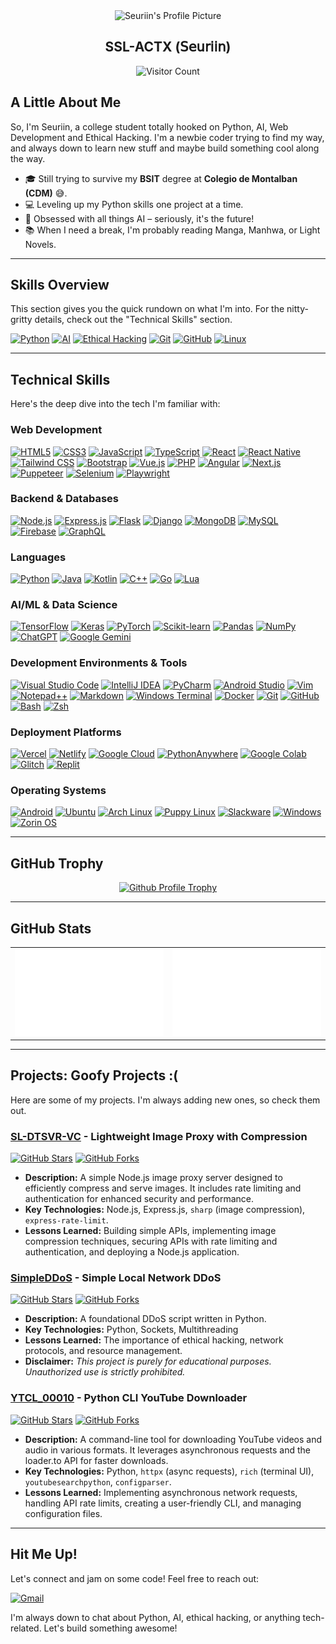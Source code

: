 <div align="center">
  <img src="https://wsrv.nl/?url=https://i.ibb.co/fzrGZBmk/output-onlinegiftools.gif&output=webp&n=-1&maxage=1y" width="200" height="200" alt="Seuriin's Profile Picture">
  <h2>SSL-ACTX (𝖲𝖾𝗎𝗋𝗂𝗂𝗇)</h2>
  <p>
    <img src="https://visitor-badge.laobi.icu/badge?page_id=SSL-ACTX.SSL-ACTX" alt="Visitor Count">
  </p>
</div>



## A Little About Me

So, I'm Seuriin, a college student totally hooked on Python, AI, Web Development and Ethical Hacking.  I'm a newbie coder trying to find my way, and always down to learn new stuff and maybe build something cool along the way.

-   🎓 Still trying to survive my **BSIT** degree at **Colegio de Montalban (CDM)** 😅.
-   💻 Leveling up my Python skills one project at a time.
-   🤖 Obsessed with all things AI – seriously, it's the future!
-   📚 When I need a break, I'm probably reading Manga, Manhwa, or Light Novels.

---

## Skills Overview

This section gives you the quick rundown on what I'm into. For the nitty-gritty details, check out the "Technical Skills" section.

[![Python](https://img.shields.io/badge/Python-3776AB?style=for-the-badge&logo=python&logoColor=yellow)](https://www.python.org/)
[![AI](https://img.shields.io/badge/Artificial%20Intelligence-0077B5?style=for-the-badge&logo=openai&logoColor=white)](https://openai.com/)
[![Ethical Hacking](https://img.shields.io/badge/Ethical%20Hacking-black?style=for-the-badge&logo=hackthebox&logoColor=red)](https://www.hackthebox.com/)
[![Git](https://img.shields.io/badge/GIT-E44C30?style=for-the-badge&logo=git&logoColor=white)](https://git-scm.com/)
[![GitHub](https://img.shields.io/badge/GitHub-181717?style=for-the-badge&logo=github&logoColor=white)](https://github.com/)
[![Linux](https://img.shields.io/badge/Linux-FCC624?style=for-the-badge&logo=linux&logoColor=black)](https://www.linux.org/)

---

## Technical Skills

Here's the deep dive into the tech I'm familiar with:

### Web Development

[![HTML5](https://img.shields.io/badge/HTML5-E34F26?style=for-the-badge&logo=html5&logoColor=white)](https://developer.mozilla.org/en-US/docs/Web/HTML)
[![CSS3](https://img.shields.io/badge/CSS3-1572B6?style=for-the-badge&logo=css3&logoColor=white)](https://developer.mozilla.org/en-US/docs/Web/CSS)
[![JavaScript](https://img.shields.io/badge/JavaScript-F7DF1E?style=for-the-badge&logo=javascript&logoColor=black)](https://www.javascript.com/)
[![TypeScript](https://img.shields.io/badge/TypeScript-007ACC?style=for-the-badge&logo=typescript&logoColor=white)](https://www.typescriptlang.org/)
[![React](https://img.shields.io/badge/React-61DAFB?style=for-the-badge&logo=react&logoColor=black)](https://react.dev/)
[![React Native](https://img.shields.io/badge/React_Native-61DAFB?style=for-the-badge&logo=react&logoColor=black)](https://reactnative.dev/)
[![Tailwind CSS](https://img.shields.io/badge/Tailwind_CSS-38B2AC?style=for-the-badge&logo=tailwind-css&logoColor=white)](https://tailwindcss.com/)
[![Bootstrap](https://img.shields.io/badge/Bootstrap-563D7C?style=for-the-badge&logo=bootstrap&logoColor=white)](https://getbootstrap.com/)
[![Vue.js](https://img.shields.io/badge/Vue.js-4FC08D?style=for-the-badge&logo=vue.js&logoColor=white)](https://vuejs.org/)
[![PHP](https://img.shields.io/badge/PHP-777BB4?style=for-the-badge&logo=php&logoColor=white)](https://www.php.net/)
[![Angular](https://img.shields.io/badge/Angular-DD0031?style=for-the-badge&logo=angular&logoColor=white)](https://angular.io/)
[![Next.js](https://img.shields.io/badge/Next.js-000000?style=for-the-badge&logo=nextdotjs&logoColor=white)](https://nextjs.org/)
[![Puppeteer](https://img.shields.io/badge/Puppeteer-4099E8?style=for-the-badge&logo=puppeteer&logoColor=white)](https://pptr.dev/)
[![Selenium](https://img.shields.io/badge/Selenium-4DB33F?style=for-the-badge&logo=selenium&logoColor=white)](https://www.selenium.dev/)
[![Playwright](https://img.shields.io/badge/Playwright-4099E8?style=for-the-badge&logo=playwright&logoColor=white)](https://playwright.dev/)

### Backend & Databases

[![Node.js](https://img.shields.io/badge/Node.js-339933?style=for-the-badge&logo=nodedotjs&logoColor=white)](https://nodejs.org/en/)
[![Express.js](https://img.shields.io/badge/Express.js-000000?style=for-the-badge&logo=express&logoColor=white)](https://expressjs.com/)
[![Flask](https://img.shields.io/badge/Flask-000000?style=for-the-badge&logo=flask&logoColor=white)](https://flask.palletsprojects.com/en/2.3.x/)
[![Django](https://img.shields.io/badge/Django-092E20?style=for-the-badge&logo=django&logoColor=white)](https://www.djangoproject.com/)
[![MongoDB](https://img.shields.io/badge/MongoDB-47A248?style=for-the-badge&logo=mongodb&logoColor=white)](https://www.mongodb.com/)
[![MySQL](https://img.shields.io/badge/MySQL-005C84?style=for-the-badge&logo=mysql&logoColor=white)](https://www.mysql.com/)
[![Firebase](https://img.shields.io/badge/Firebase-FFCA28?style=for-the-badge&logo=firebase&logoColor=black)](https://firebase.google.com/)
[![GraphQL](https://img.shields.io/badge/GraphQL-E10098?style=for-the-badge&logo=graphql&logoColor=white)](https://graphql.org/)

### Languages

[![Python](https://img.shields.io/badge/Python-3776AB?style=for-the-badge&logo=python&logoColor=yellow)](https://www.python.org/)
[![Java](https://img.shields.io/badge/Java-ED8B00?style=for-the-badge&logo=java&logoColor=white)](https://www.java.com/)
[![Kotlin](https://img.shields.io/badge/Kotlin-7F52FF?style=for-the-badge&logo=kotlin&logoColor=white)](https://kotlinlang.org/)
[![C++](https://img.shields.io/badge/C%2B%2B-00599C?style=for-the-badge&logo=c%2B%2B&logoColor=white)](https://isocpp.org/)
[![Go](https://img.shields.io/badge/Go-00ADD8?style=for-the-badge&logo=go&logoColor=white)](https://go.dev/)
[![Lua](https://img.shields.io/badge/LUA-000000?style=for-the-badge&logo=lua&logoColor=white)]()

### AI/ML & Data Science

[![TensorFlow](https://img.shields.io/badge/TensorFlow-FF6F00?style=for-the-badge&logo=tensorflow&logoColor=white)](https://www.tensorflow.org/)
[![Keras](https://img.shields.io/badge/Keras-D00000?style=for-the-badge&logo=keras&logoColor=white)](https://keras.io/)
[![PyTorch](https://img.shields.io/badge/PyTorch-EE4C2C?style=for-the-badge&logo=pytorch&logoColor=white)](https://pytorch.org/)
[![Scikit-learn](https://img.shields.io/badge/Scikit_learn-F7931E?style=for-the-badge&logo=scikit-learn&logoColor=white)](https://scikit-learn.org/)
[![Pandas](https://img.shields.io/badge/Pandas-150458?style=for-the-badge&logo=pandas&logoColor=white)](https://pandas.pydata.org/)
[![NumPy](https://img.shields.io/badge/Numpy-013243?style=for-the-badge&logo=numpy&logoColor=white)](https://numpy.org/)
[![ChatGPT](https://img.shields.io/badge/chatGPT-74aa9c?style=for-the-badge&logo=openai&logoColor=white)](https://openai.com/)
[![Google Gemini](https://img.shields.io/badge/google%20gemini-8E75B2?style=for-the-badge&logo=google%20gemini&logoColor=white)](https://gemini.google.com/)

### Development Environments & Tools

[![Visual Studio Code](https://img.shields.io/badge/Visual_Studio_Code-007ACC?style=for-the-badge&logo=visualstudiocode&logoColor=white)](https://code.visualstudio.com/)
[![IntelliJ IDEA](https://img.shields.io/badge/IntelliJIDEA-000000.svg?style=for-the-badge&logo=intellij-idea&logoColor=white)](https://www.jetbrains.com/idea/)
[![PyCharm](https://img.shields.io/badge/PyCharm-000000.svg?style=for-the-badge&logo=pycharm&logoColor=white)](https://www.jetbrains.com/pycharm/)
[![Android Studio](https://img.shields.io/badge/Android_Studio-3DDC84?style=for-the-badge&logo=android-studio&logoColor=white)](https://developer.android.com/studio)
[![Vim](https://img.shields.io/badge/Vim-019733?style=for-the-badge&logo=vim&logoColor=white)](https://www.vim.org/)
[![Notepad++](https://img.shields.io/badge/Notepad%2B%2B-90EE90?style=for-the-badge&logo=notepadplusplus&logoColor=black)](https://notepad-plus-plus.org/)
[![Markdown](https://img.shields.io/badge/Markdown-000000?style=for-the-badge&logo=markdown&logoColor=white)](https://www.markdownguide.org/)
[![Windows Terminal](https://img.shields.io/badge/Windows%20Terminal-5E5E5E?style=for-the-badge&logo=windows%20terminal&logoColor=white)](https://learn.microsoft.com/en-us/windows/terminal/)
[![Docker](https://img.shields.io/badge/Docker-2CA5E0?style=for-the-badge&logo=docker&logoColor=white)](https://www.docker.com/)
[![Git](https://img.shields.io/badge/GIT-E44C30?style=for-the-badge&logo=git&logoColor=white)](https://git-scm.com/)
[![GitHub](https://img.shields.io/badge/GitHub-181717?style=for-the-badge&logo=github&logoColor=white)](https://github.com/)
[![Bash](https://img.shields.io/badge/Bash-1E90FF?style=for-the-badge&logo=gnu-bash&logoColor=white)](https://www.gnu.org/software/bash/)
[![Zsh](https://img.shields.io/badge/Zsh-4DB852?style=for-the-badge&logo=zsh&logoColor=white)](https://www.zsh.org/)

### Deployment Platforms

[![Vercel](https://img.shields.io/badge/Vercel-000000?style=for-the-badge&logo=vercel&logoColor=white)](https://vercel.com/)
[![Netlify](https://img.shields.io/badge/Netlify-00C7B7?style=for-the-badge&logo=netlify&logoColor=white)](https://www.netlify.com/)
[![Google Cloud](https://img.shields.io/badge/Google_Cloud-4285F4?style=for-the-badge&logo=google-cloud&logoColor=white)](https://cloud.google.com/)
[![PythonAnywhere](https://img.shields.io/badge/PythonAnywhere-007BA7?style=for-the-badge&logo=pythonanywhere&logoColor=white)](https://www.pythonanywhere.com/)
[![Google Colab](https://img.shields.io/badge/Google_Colab-F9AB00?style=for-the-badge&logo=googlecolab&logoColor=white)](https://colab.research.google.com/)
[![Glitch](https://img.shields.io/badge/Glitch-3333FF?style=for-the-badge&logo=glitch&logoColor=white)](https://glitch.com/)
[![Replit](https://img.shields.io/badge/Replit-F05138?style=for-the-badge&logo=replit&logoColor=white)](https://replit.com/)

### Operating Systems

[![Android](https://img.shields.io/badge/Android-3DDC84?style=for-the-badge&logo=android&logoColor=white)](https://google.com/search?q=android)
[![Ubuntu](https://img.shields.io/badge/Ubuntu-E95420?style=for-the-badge&logo=ubuntu&logoColor=white)](https://ubuntu.com/)
[![Arch Linux](https://img.shields.io/badge/Arch_Linux-1793D1?style=for-the-badge&logo=arch-linux&logoColor=white)](https://archlinux.org/)
[![Puppy Linux](https://img.shields.io/badge/Puppy%20Linux-303030?style=for-the-badge&logo=linux&logoColor=white)](https://puppylinux.com/)
[![Slackware](https://img.shields.io/badge/-Slackware-%231357BD?style=for-the-badge&logo=slackware&logoColor=white)](http://www.slackware.com/)
[![Windows](https://img.shields.io/badge/Windows-0078D6?style=for-the-badge&logo=windows&logoColor=white)](https://www.microsoft.com/en-us/windows)
[![Zorin OS](https://img.shields.io/badge/-Zorin%20OS-%2310AAEB?style=for-the-badge&logo=zorin&logoColor=white)](https://zorin.com)

---

## GitHub Trophy
<div align="center">
  <a href="https://github.com/SSL-ACTX/github-profile-trophy">  
    <img width="780" src="https://github-profile-trophy.vercel.app/?username=SSL-ACTX&column=4&row=2&theme=nord" alt="Github Profile Trophy"/>  
  </a>  
</div>

---

## GitHub Stats

<div align="center">
<table>
  <tr>
    <td width="50%" valign="top">
      <a href="https://github.com/SSL-ACTX/SSL-ACTX">
        <img src="https://raw.githubusercontent.com/SSL-ACTX/SSL-ACTX/main/generated/overview.svg" alt="Overview Stats" />
      </a>
    </td>
    <td width="50%" valign="top">
      <a href="https://github.com/SSL-ACTX/SSL-ACTX">
        <img src="https://raw.githubusercontent.com/SSL-ACTX/SSL-ACTX/main/generated/languages.svg" alt="Top Langs" />
      </a>
    </td>
  </tr>
</table>
</div>

---

## Projects: Goofy Projects :(

Here are some of my projects. I'm always adding new ones, so check them out.

<!-- Project 1 -->
### [SL-DTSVR-VC](https://github.com/SSL-ACTX/SL-DTSVR-VC) - Lightweight Image Proxy with Compression

[![GitHub Stars](https://img.shields.io/github/stars/SSL-ACTX/SL-DTSVR-VC?style=social)](https://github.com/SSL-ACTX/SL-DTSVR-VC) [![GitHub Forks](https://img.shields.io/github/forks/SSL-ACTX/SL-DTSVR-VC?style=social)](https://github.com/SSL-ACTX/SL-DTSVR-VC)

*   **Description:** A simple Node.js image proxy server designed to efficiently compress and serve images. It includes rate limiting and authentication for enhanced security and performance.
*   **Key Technologies:** Node.js, Express.js, `sharp` (image compression), `express-rate-limit`.
*   **Lessons Learned:** Building simple APIs, implementing image compression techniques, securing APIs with rate limiting and authentication, and deploying a Node.js application.

<!-- Project 2 -->
### [SimpleDDoS](https://github.com/SSL-ACTX/SimpleDDoS) - Simple Local Network DDoS

[![GitHub Stars](https://img.shields.io/github/stars/SSL-ACTX/SimpleDDoS?style=social)](https://github.com/SSL-ACTX/SimpleDDoS) [![GitHub Forks](https://img.shields.io/github/forks/SSL-ACTX/SimpleDDoS?style=social)](https://github.com/SSL-ACTX/SimpleDDoS)

*   **Description:**  A foundational DDoS script written in Python. 
*   **Key Technologies:** Python, Sockets, Multithreading
*   **Lessons Learned:**  The importance of ethical hacking, network protocols, and resource management.
*   **Disclaimer:**  *This project is purely for educational purposes.  Unauthorized use is strictly prohibited.*

<!-- Project 3 -->
### [YTCL_00010](https://github.com/SSL-ACTX/YTCL_00010) - Python CLI YouTube Downloader

[![GitHub Stars](https://img.shields.io/github/stars/SSL-ACTX/YTCL_00010?style=social)](https://github.com/SSL-ACTX/YTCL_00010) [![GitHub Forks](https://img.shields.io/github/forks/SSL-ACTX/YTCL_00010?style=social)](https://github.com/SSL-ACTX/YTCL_00010)

*   **Description:** A command-line tool for downloading YouTube videos and audio in various formats. It leverages asynchronous requests and the loader.to API for faster downloads.
*   **Key Technologies:** Python, `httpx` (async requests), `rich` (terminal UI), `youtubesearchpython`, `configparser`.
*   **Lessons Learned:**  Implementing asynchronous network requests, handling API rate limits, creating a user-friendly CLI, and managing configuration files.

---

## Hit Me Up!

Let's connect and jam on some code! Feel free to reach out:

[![Gmail](https://img.shields.io/badge/Gmail-D14836?style=for-the-badge&logo=gmail&logoColor=white)](mailto:seuriin@gmail.com)

I'm always down to chat about Python, AI, ethical hacking, or anything tech-related. Let's build something awesome!
